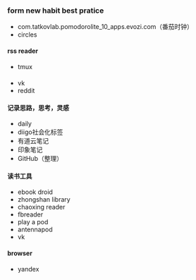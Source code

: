### form new habit best pratice

- com.tatkovlab.pomodorolite_10_apps.evozi.com（番茄时钟）
- circles



#### rss reader


#### 
* tmux


####
* vk
* reddit

#### 记录思路，思考，灵感
* daily
* diigo社会化标签
* 有道云笔记
* 印象笔记
* GitHub（整理）


#### 读书工具
* ebook droid
* zhongshan library
* chaoxing reader
* fbreader
* play a pod
* antennapod
* vk

#### browser
* yandex
